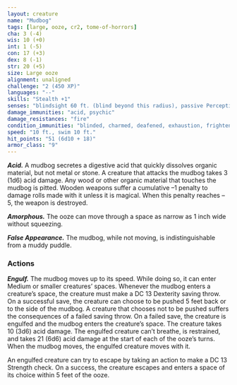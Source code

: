 ```yaml
---
layout: creature
name: "Mudbog"
tags: [large, ooze, cr2, tome-of-horrors]
cha: 3 (-4)
wis: 10 (+0)
int: 1 (-5)
con: 17 (+3)
dex: 8 (-1)
str: 20 (+5)
size: Large ooze
alignment: unaligned
challenge: "2 (450 XP)"
languages: "--"
skills: "Stealth +1"
senses: "blindsight 60 ft. (blind beyond this radius), passive Perception 10"
damage_immunities: "acid, psychic"
damage_resistances: "fire"
condition_immunities: "blinded, charmed, deafened, exhaustion, frightened, prone"
speed: "10 ft., swim 10 ft."
hit_points: "51 (6d10 + 18)"
armor_class: "9"
---
```


***Acid.*** A mudbog secretes a digestive acid that quickly dissolves organic
material, but not metal or stone. A creature that attacks the mudbog takes
3 (1d6) acid damage. Any wood or other organic material that touches
the mudbog is pitted. Wooden weapons suffer a cumulative –1 penalty to
damage rolls made with it unless it is magical. When this penalty reaches –5, the weapon is destroyed.

***Amorphous.*** The ooze can move through a space as narrow as 1 inch
wide without squeezing.

***False Appearance.*** The mudbog, while not moving, is indistinguishable
from a muddy puddle.

### Actions

***Engulf.*** The mudbog moves up to its speed. While doing so, it can
enter Medium or smaller creatures’ spaces. Whenever the mudbog enters
a creature’s space, the creature must make a DC 13 Dexterity saving throw.
On a successful save, the creature can choose to be pushed 5 feet back or
to the side of the mudbog. A creature that chooses not to be pushed suffers
the consequences of a failed saving throw. On a failed save, the creature
is engulfed and the mudbog enters the creature’s space. The creature takes
10 (3d6) acid damage. The engulfed creature can’t breathe, is restrained,
and takes 21 (6d6) acid damage at the start of each of the ooze’s turns.
When the mudbog moves, the engulfed creature moves with it.

An engulfed creature can try to escape by taking an action to make a
DC 13 Strength check. On a success, the creature escapes and enters a
space of its choice within 5 feet of the ooze.
